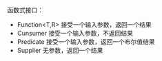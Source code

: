 函数式接口：
* Function<T,R>  接受一个输入参数，返回一个结果
* Cunsumer<T>  接受一个输入参数，不返回结果
* Predicate<T>  接受一个输入参数，返回一个布尔值结果
* Supplier<T>  无参数，返回一个结果

